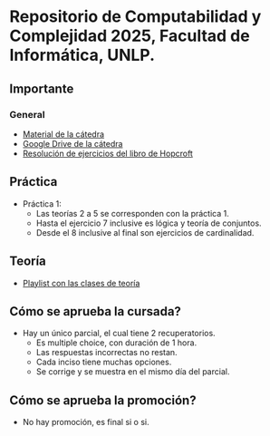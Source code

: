 # Repositorio de Computabilidad y Complejidad 2025, Facultad de Informática, UNLP.

## Importante

### General

- [Material de la cátedra](https://ideas.info.unlp.edu.ar/2025-cyc/Communication/Board/View/show?idCourseTool=b6baef25-ef8e-41e1-9419-8086a6335278)
- [Google Drive de la cátedra](https://drive.google.com/drive/folders/1ojefa3SVRgseWLQf6oQasKmHz85_kzro)
- [Resolución de ejercicios del libro de Hopcroft](http://infolab.stanford.edu/~ullman/ialcsols/sols.html)

## Práctica

- Práctica 1:
  - Las teorías 2 a 5 se corresponden con la práctica 1.
  - Hasta el ejercicio 7 inclusive es lógica y teoría de conjuntos.
  - Desde el 8 inclusive al final son ejercicios de cardinalidad.

## Teoría

- [Playlist con las clases de teoría](https://youtube.com/playlist?list=PLDJU8kNAPOn-GmSxWQqggq0dmiLUnA6k7&si=e08xgBR2LIVdQ7P0)

## Cómo se aprueba la cursada?

- Hay un único parcial, el cual tiene 2 recuperatorios.
  - Es multiple choice, con duración de 1 hora.
  - Las respuestas incorrectas no restan.
  - Cada inciso tiene muchas opciones.
  - Se corrige y se muestra en el mismo día del parcial.

## Cómo se aprueba la promoción?

- No hay promoción, es final si o si.
